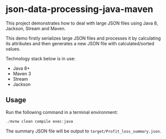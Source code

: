# json-data-processing-java-maven

This project demonstrates how to deal with large JSON files using Java 8, Jackson, Stream and Maven.

This demo firstly serializes large JSON files and processes it by calculating its attributes and then generates a new JSON file with calculated/sorted values.

Technology stack below is in use:

* Java 8+
* Maven 3
* Stream
* Jackson

## Usage

Run the following command in a terminal environment:

```powershell
./mvnw clean compile exec:java
```
The summary JSON file will be output to `target/Profit_loss_summary.json`.
